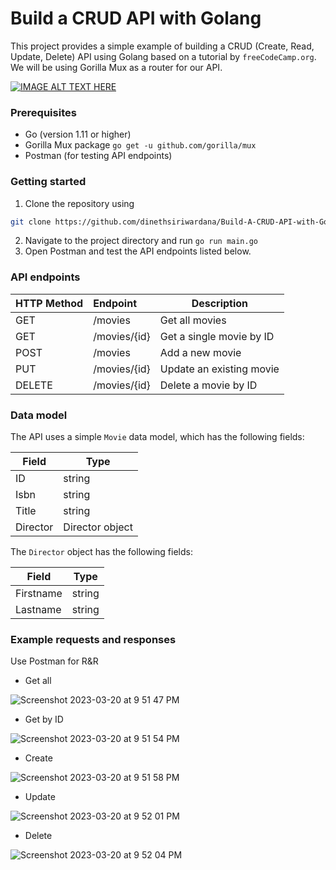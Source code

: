 # Build a CRUD API with Golang


This project provides a simple example of building a CRUD (Create, Read, Update, Delete) API using Golang based on a tutorial by `freeCodeCamp.org`. 
We will be using Gorilla Mux as a router for our API.



[![IMAGE ALT TEXT HERE](https://user-images.githubusercontent.com/91774218/226343585-b8ac5425-d720-4a7b-9888-64b713980296.jpg)](https://youtu.be/jFfo23yIWac?t=1235)


### Prerequisites

-   Go (version 1.11 or higher)
-   Gorilla Mux package `go get -u github.com/gorilla/mux`
-   Postman (for testing API endpoints)

### Getting started

1.  Clone the repository using 
  ```sh 
  git clone https://github.com/dinethsiriwardana/Build-A-CRUD-API-with-Golang.git
  ```
2.  Navigate to the project directory and run `go run main.go`
3.  Open Postman and test the API endpoints listed below.

### API endpoints



| HTTP Method | Endpoint     | Description              |
|-------------|:--------------|--------------------------|
| GET         | /movies      | Get all movies           |
| GET         | /movies/{id} | Get a single movie by ID |
| POST        | /movies      | Add a new movie          |
| PUT         | /movies/{id} | Update an existing movie |
| DELETE      | /movies/{id} | Delete a movie by ID     |

### Data model

The API uses a simple `Movie` data model, which has the following fields:

| Field    | Type            |
|----------|-----------------|
| ID       | string          |
| Isbn     | string          |
| Title    | string          |
| Director | Director object |

The `Director` object has the following fields:

| Field     | Type   |
|-----------|--------|
| Firstname | string |
| Lastname  | string |


### Example requests and responses
 Use Postman for  R&R
 
 - Get all
 
![Screenshot 2023-03-20 at 9 51 47 PM](https://user-images.githubusercontent.com/91774218/226410703-a7eaa278-3818-46cf-a54e-d435e8fdf0af.png)

- Get by ID

![Screenshot 2023-03-20 at 9 51 54 PM](https://user-images.githubusercontent.com/91774218/226410752-757336cb-de45-4d78-9098-055d8e189451.png)

- Create

![Screenshot 2023-03-20 at 9 51 58 PM](https://user-images.githubusercontent.com/91774218/226410942-cd4a4764-81c2-4b90-9e96-b33b57b6734b.png)

- Update

![Screenshot 2023-03-20 at 9 52 01 PM](https://user-images.githubusercontent.com/91774218/226411018-c5a139a6-7cb9-4d5e-9ec8-dfef9df93113.png)

- Delete

![Screenshot 2023-03-20 at 9 52 04 PM](https://user-images.githubusercontent.com/91774218/226411087-c2d7bfdc-ba53-4e7b-a284-372904244953.png)




